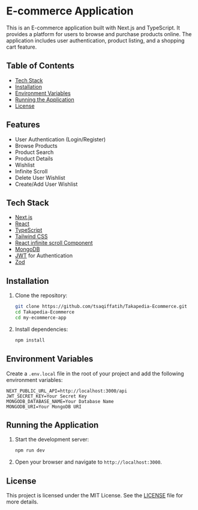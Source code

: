 

# E-commerce Application

This is an E-commerce application built with Next.js and TypeScript. It provides a platform for users to browse and purchase products online. The application includes user authentication, product listing, and a shopping cart feature.

## Table of Contents

- [Tech Stack](#tech-stack)
- [Installation](#installation)
- [Environment Variables](#environment-variables)
- [Running the Application](#running-the-application)
- [License](#license)

## Features

- User Authentication (Login/Register)
- Browse Products
- Product Search
- Product Details
- Wishlist
- Infinite Scroll
- Delete User Wishlist
- Create/Add User Wishlist

## Tech Stack

- [Next.js](https://nextjs.org/)
- [React](https://reactjs.org/)
- [TypeScript](https://www.typescriptlang.org/)
- [Tailwind CSS](https://tailwindcss.com/)
- [React infinite scroll Component](https://www.npmjs.com/package/react-infinite-scroll-component)
- [MongoDB](https://www.mongodb.com/)
- [JWT](https://jwt.io/) for Authentication
- [Zod](https://github.com/colinhacks/zod)

## Installation

1. Clone the repository:
    ```sh
    git clone https://github.com/tsaqiffatih/Takapedia-Ecommerce.git
    cd Takapedia-Ecommerce
    cd my-ecommerce-app
    ```

2. Install dependencies:
    ```sh
    npm install
    ```

## Environment Variables

Create a `.env.local` file in the root of your project and add the following environment variables:

```env
NEXT_PUBLIC_URL_API=http://localhost:3000/api
JWT_SECRET_KEY=Your Secret Key
MONGODB_DATABASE_NAME=Your Database Name
MONGODB_URI=Your MongoDB URI
```

## Running the Application

1. Start the development server:
    ```sh
    npm run dev
    ```

2. Open your browser and navigate to `http://localhost:3000`.

## License

This project is licensed under the MIT License. See the [LICENSE](LICENSE) file for more details.

